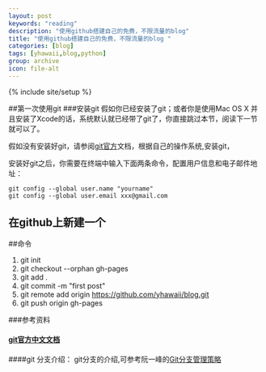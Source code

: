 ```yaml
---
layout: post
keywords: "reading"
description: "使用github搭建自己的免费，不限流量的blog"
title: "使用github搭建自己的免费，不限流量的blog "
categories: [blog]
tags: [yhawaii,blog,python]
group: archive
icon: file-alt
---
```

{% include site/setup %}

##第一次使用git
###安装git
假如你已经安装了git；或者你是使用Mac OS X 并且安装了Xcode的话，系统默认就已经带了git了，你直接跳过本节，阅读下一节就可以了。

假如没有安装好git，请参阅[git官方](http://git-scm.com/book/zh/%E8%B5%B7%E6%AD%A5-%E5%AE%89%E8%A3%85-Git/)文档，根据自己的操作系统,安装git，

安装好git之后，你需要在终端中输入下面两条命令，配置用户信息和电子邮件地址：
	
	git config --global user.name "yourname"	
	git config --global user.email xxx@gmail.com

## 在github上新建一个
##命令
1. git init
2. git checkout --orphan gh-pages
3. git add .
4. git commit -m "first post"
5. git remote add origin https://github.com/yhawaii/blog.git
6. git push origin gh-pages





###参考资料
#### [git官方中文文档](http://git-scm.com/book/zh)
####git 分支介绍：
git分支的介绍,可参考阮一峰的[Git分支管理策略](http://www.ruanyifeng.com/blog/2012/07/git.html)